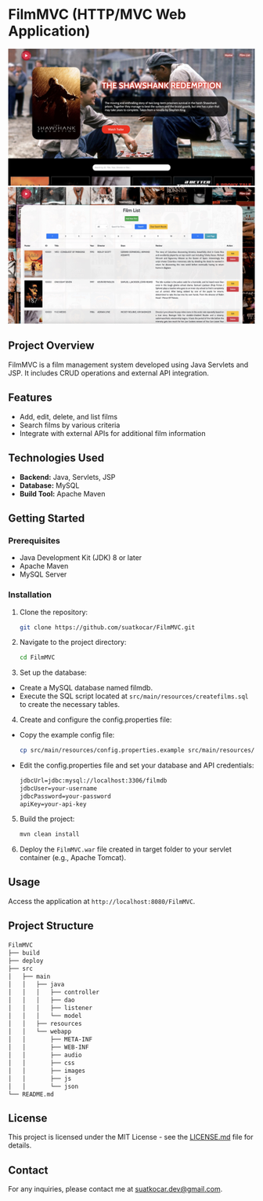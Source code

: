 # FilmMVC (HTTP/MVC Web Application)

![Home Page](screenshots/home-page.jpg)
![Film List Page](screenshots/film-list-page.jpg)

## Project Overview
FilmMVC is a film management system developed using Java Servlets and JSP. It includes CRUD operations and external API integration.

## Features
- Add, edit, delete, and list films
- Search films by various criteria
- Integrate with external APIs for additional film information

## Technologies Used
- **Backend:** Java, Servlets, JSP
- **Database:** MySQL
- **Build Tool:** Apache Maven

## Getting Started

### Prerequisites
- Java Development Kit (JDK) 8 or later
- Apache Maven
- MySQL Server

### Installation

1. Clone the repository:

   ```bash
   git clone https://github.com/suatkocar/FilmMVC.git
   ```

2. Navigate to the project directory:

   ```bash
   cd FilmMVC
   ```

3. Set up the database:
   
- Create a MySQL database named filmdb.
- Execute the SQL script located at `src/main/resources/createfilms.sql` to create the necessary tables.

4. Create and configure the config.properties file:

- Copy the example config file:

   ```bash
   cp src/main/resources/config.properties.example src/main/resources/config.properties
   ```

- Edit the config.properties file and set your database and API credentials:

   ```properties
   jdbcUrl=jdbc:mysql://localhost:3306/filmdb
   jdbcUser=your-username
   jdbcPassword=your-password
   apiKey=your-api-key
   ```

5. Build the project:

   ```bash
   mvn clean install
   ```

6. Deploy the `FilmMVC.war` file created in target folder to your servlet container (e.g., Apache Tomcat).

## Usage

Access the application at `http://localhost:8080/FilmMVC`.

## Project Structure

   ```plaintext
   FilmMVC
   ├── build
   ├── deploy
   ├── src
   │   ├── main
   │   │   ├── java
   │   │   │   ├── controller
   │   │   │   ├── dao
   │   │   │   ├── listener
   │   │   │   └── model
   │   │   ├── resources
   │   │   └── webapp
   │   │       ├── META-INF
   │   │       ├── WEB-INF
   │   │       ├── audio
   │   │       ├── css
   │   │       ├── images
   │   │       ├── js
   │   │       └── json
   └── README.md
   ```

## License

This project is licensed under the MIT License - see the [LICENSE.md](LICENSE.md) file for details.

## Contact

For any inquiries, please contact me at suatkocar.dev@gmail.com.